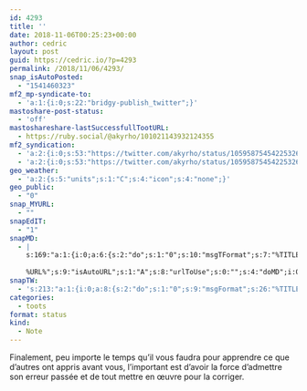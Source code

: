 ```yaml
---
id: 4293
title: ''
date: 2018-11-06T00:25:23+00:00
author: cedric
layout: post
guid: https://cedric.io/?p=4293
permalink: /2018/11/06/4293/
snap_isAutoPosted:
  - "1541460323"
mf2_mp-syndicate-to:
  - 'a:1:{i:0;s:22:"bridgy-publish_twitter";}'
mastoshare-post-status:
  - 'off'
mastoshareshare-lastSuccessfullTootURL:
  - https://ruby.social/@akyrho/101021143932124355
mf2_syndication:
  - 'a:2:{i:0;s:53:"https://twitter.com/akyrho/status/1059587545422532611";i:1;s:46:"https://ruby.social/@akyrho/101021143932124355";}'
  - 'a:2:{i:0;s:53:"https://twitter.com/akyrho/status/1059587545422532611";i:1;s:46:"https://ruby.social/@akyrho/101021143932124355";}'
geo_weather:
  - 'a:2:{s:5:"units";s:1:"C";s:4:"icon";s:4:"none";}'
geo_public:
  - "0"
snap_MYURL:
  - ""
snapEdIT:
  - "1"
snapMD:
  - |
    s:169:"a:1:{i:0;a:6:{s:2:"do";s:1:"0";s:10:"msgTFormat";s:7:"%TITLE%";s:9:"msgFormat";s:19:"%FULLTEXT%
    
    %URL%";s:9:"isAutoURL";s:1:"A";s:8:"urlToUse";s:0:"";s:4:"doMD";i:0;}}";
snapTW:
  - 's:213:"a:1:{i:0;a:8:{s:2:"do";s:1:"0";s:9:"msgFormat";s:26:"%TITLE%. %EXCERPT% - %URL%";s:8:"attchImg";s:1:"1";s:9:"isAutoImg";s:1:"A";s:8:"imgToUse";s:0:"";s:9:"isAutoURL";s:1:"A";s:8:"urlToUse";s:0:"";s:4:"doTW";i:0;}}";'
categories:
  - toots
format: status
kind:
  - Note
---
```

Finalement, peu importe le temps qu’il vous faudra pour apprendre ce que d’autres ont appris avant vous, l’important est d’avoir la force d’admettre son erreur passée et de tout mettre en œuvre pour la corriger.